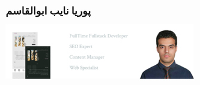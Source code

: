 # پوریا نایب ابوالقاسم

![seo](https://github.com/pour68/pour68/blob/main/images/github-banner.png?raw=true)
